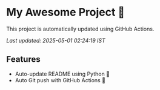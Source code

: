 # My Awesome Project 🚀

This project is automatically updated using GitHub Actions.

_Last updated: 2025-05-01 02:24:19 IST_

## Features
- Auto-update README using Python 🐍
- Auto Git push with GitHub Actions 🤖
